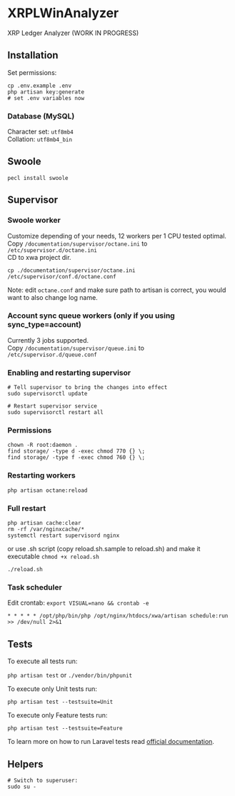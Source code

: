 # XRPLWinAnalyzer

XRP Ledger Analyzer (WORK IN PROGRESS)

## Installation

Set permissions:
```
cp .env.example .env
php artisan key:generate
# set .env variables now
```

### Database (MySQL)

Character set: `utf8mb4`  
Collation: `utf8mb4_bin`

## Swoole

```
pecl install swoole
```

## Supervisor

### Swoole worker
Customize depending of your needs, 12 workers per 1 CPU tested optimal.  
Copy `/documentation/supervisor/octane.ini` to `/etc/supervisor.d/octane.ini`  
CD to xwa project dir.
```
cp ./documentation/supervisor/octane.ini /etc/supervisor/conf.d/octane.conf
```
Note: edit `octane.conf` and make sure path to artisan is correct, you would want to also change log name.

### Account sync queue workers (only if you using sync_type=account)
Currently 3 jobs supported.  
Copy `/documentation/supervisor/queue.ini` to `/etc/supervisor.d/queue.conf`


### Enabling and restarting supervisor
```
# Tell supervisor to bring the changes into effect
sudo supervisorctl update

# Restart supervisor service
sudo supervisorctl restart all
```

### Permissions

```
chown -R root:daemon .
find storage/ -type d -exec chmod 770 {} \;
find storage/ -type f -exec chmod 760 {} \;
```

### Restarting workers

```
php artisan octane:reload
```

### Full restart

```
php artisan cache:clear
rm -rf /var/nginxcache/*
systemctl restart supervisord nginx
```
or use .sh script (copy reload.sh.sample to reload.sh) and make it executable `chmod +x reload.sh`
```
./reload.sh
```

### Task scheduler
Edit crontab: `export VISUAL=nano && crontab -e`

```
* * * * * /opt/php/bin/php /opt/nginx/htdocs/xwa/artisan schedule:run >> /dev/null 2>&1
```

## Tests
To execute all tests run:

`php artisan test` or `./vendor/bin/phpunit`

To execute only Unit tests run:

`php artisan test --testsuite=Unit`

To execute only Feature tests run:

`php artisan test --testsuite=Feature`

To learn more on how to run Laravel tests read [official documentation](https://laravel.com/docs/10.x/testing).

## Helpers

```
# Switch to superuser:
sudo su -
```
